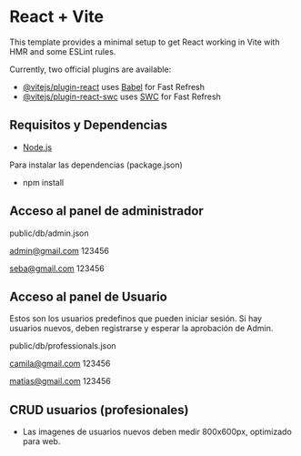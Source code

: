 # React + Vite

This template provides a minimal setup to get React working in Vite with HMR and some ESLint rules.

Currently, two official plugins are available:

- [@vitejs/plugin-react](https://github.com/vitejs/vite-plugin-react/blob/main/packages/plugin-react/README.md) uses [Babel](https://babeljs.io/) for Fast Refresh
- [@vitejs/plugin-react-swc](https://github.com/vitejs/vite-plugin-react-swc) uses [SWC](https://swc.rs/) for Fast Refresh


## Requisitos y Dependencias

- [Node.js](https://nodejs.org/es/download/)

Para instalar las dependencias (package.json)

- npm install


## Acceso al panel de administrador

public/db/admin.json

admin@gmail.com
123456

seba@gmail.com
123456

## Acceso al panel de Usuario

Estos son los usuarios predefinos que pueden iniciar sesión.
Si hay usuarios nuevos, deben registrarse y esperar la aprobación de Admin.

public/db/professionals.json

camila@gmail.com
123456

matias@gmail.com
123456

## CRUD usuarios (profesionales)

- Las imagenes de usuarios nuevos deben medir 800x600px, optimizado para web.